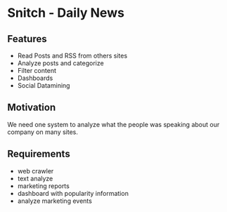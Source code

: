 Snitch - Daily News
===================

Features
--------

- Read Posts and RSS from others sites
- Analyze posts and categorize
- Filter content
- Dashboards
- Social Datamining

Motivation
----------

We need one system to analyze what the people was speaking about our company on many sites.

Requirements
------------
- web crawler
- text analyze
- marketing reports
- dashboard with popularity information
- analyze marketing events
